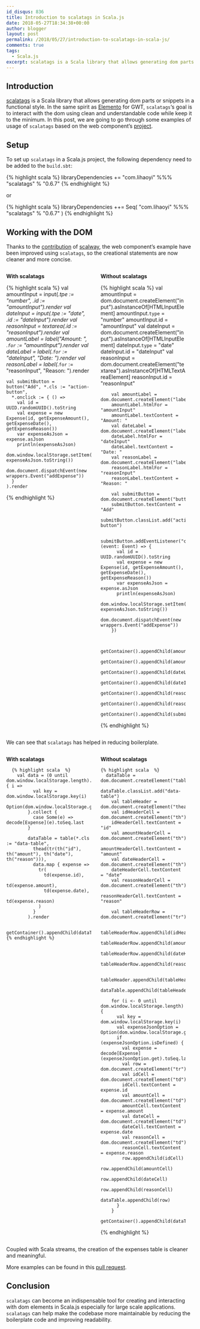 ```yaml
---
id_disqus: 836
title: Introduction to scalatags in Scala.js
date: 2018-05-27T18:34:38+00:00
author: blogger
layout: post
permalink: /2018/05/27/introduction-to-scalatags-in-scala-js/
comments: true
tags:
  - Scala.js
excerpt: scalatags is a Scala library that allows generating dom parts or snippets in a functional style. In the same spirit as Elemento for GWT, scalatags's goal is to interact with the dom using...
---
```


## Introduction

[scalatags](http://www.lihaoyi.com/scalatags/#GettingStarted) is a Scala library that allows generating dom parts or snippets in a functional style. In the same spirit as [Elemento](https://github.com/hal/elemento) for GWT, `scalatags`&#8216;s goal is to interact with the dom using clean and understandable code while keep it to the minimum. In this post, we are going to go through some examples of usage of `scalatags` based on the web component&#8217;s [project](https://github.com/gwidgets/scalajs-webcomponents-demo).

## Setup

To set up `scalatags` in a Scala.js project, the following dependency need to be added to the `build.sbt`:

{% highlight scala  %}
libraryDependencies += "com.lihaoyi" %%% "scalatags" % "0.6.7"
 {% endhighlight %}

or

{% highlight scala  %}
libraryDependencies ++= Seq(
  "com.lihaoyi"       %%% "scalatags" % "0.6.7"
)
 {% endhighlight %}

## Working with the DOM

Thanks to the [contribution](https://github.com/gwidgets/scalajs-webcomponents-demo/pull/1) of [scalway](https://github.com/scalway), the web component&#8217;s example have been improved using `scalatags`, so the creational statements are now cleaner and more concise.

<div style="display: flex">
  <div style="overflow: scroll; width: 45%;">
    <p>
      <strong> With scalatags</strong>
    </p>
    
{% highlight scala  %}
  val amountInput = input(*.tpe := "number", *.id := "amountInput").render
    val dateInput = input(*.tpe := "date", *.id := "dateInput").render
    val reasonInput = textarea(*.id := "reasonInput").render
    val amountLabel = label("Amount: ", *.`for` := "amountInput").render
    val dateLabel = label(*.`for` := "dateInput", "Date: ").render
    val reasonLabel = label(*.`for` := "reasonInput", "Reason: ").render

    val submitButton = button("Add", *.cls := "action-button",
      *.onclick := { () =>
        val id = UUID.randomUUID().toString
        val expense = new Expense(id, getExpenseAmount(), getExpenseDate(), getExpenseReason())
        var expenseAsJson = expense.asJson
        println(expenseAsJson)
        dom.window.localStorage.setItem(expense.id, expenseAsJson.toString())
        dom.document.dispatchEvent(new wrappers.Event("addExpense"))
      }
    ).render
{% endhighlight %}
  </div>
  
  <div style="width: 5%">
  </div>
  
  <div style="overflow: scroll; width: 45%;">
    <p>
      <strong> Without scalatags</strong>
    </p>
    
  {% highlight scala  %}
    val amountInput = dom.document.createElement("input").asInstanceOf[HTMLInputElement]
        amountInput.`type` = "number"
        amountInput.id = "amountInput"
        val dateInput = dom.document.createElement("input").asInstanceOf[HTMLInputElement]
        dateInput.`type` = "date"
        dateInput.id = "dateInput"
        val reasonInput = dom.document.createElement("textarea").asInstanceOf[HTMLTextAreaElement]
        reasonInput.id = "reasonInput"

        val amountLabel = dom.document.createElement("label").asInstanceOf[HTMLLabelElement]
        amountLabel.htmlFor = "amountInput"
        amountLabel.textContent = "Amount: "
        val dateLabel = dom.document.createElement("label").asInstanceOf[HTMLLabelElement]
        dateLabel.htmlFor = "dateInput"
        dateLabel.textContent = "Date: "
        val reasonLabel = dom.document.createElement("label").asInstanceOf[HTMLLabelElement]
        reasonLabel.htmlFor = "reasonInput"
        reasonLabel.textContent = "Reason: "

        val submitButton = dom.document.createElement("button").asInstanceOf[HTMLButtonElement]
        submitButton.textContent = "Add"
        submitButton.classList.add("action-button")

        submitButton.addEventListener("click", (event: Event) => {
          val id = UUID.randomUUID().toString
          val expense = new Expense(id, getExpenseAmount(), getExpenseDate(), getExpenseReason())
          var expenseAsJson = expense.asJson
          println(expenseAsJson)
          dom.window.localStorage.setItem(expense.id, expenseAsJson.toString())
          dom.document.dispatchEvent(new wrappers.Event("addExpense"))
        })


        getContainer().appendChild(amountLabel)
        getContainer().appendChild(amountInput)
        getContainer().appendChild(dateLabel)
        getContainer().appendChild(dateInput)
        getContainer().appendChild(reasonLabel)
        getContainer().appendChild(reasonInput)
        getContainer().appendChild(submitButton)
  {% endhighlight %}
  </div>
</div>

We can see that `scalatags` has helped in reducing boilerplate.

<div style="display: flex">
  <div style="overflow: scroll; width: 45%;">
    <p>
      <strong> With scalatags</strong>
    </p>
    
      {% highlight scala  %}
        val data = (0 until dom.window.localStorage.length).map { i =>
              val key = dom.window.localStorage.key(i)
              Option(dom.window.localStorage.getItem(key))
            }.collect {
              case Some(e) => decode[Expense](e).toSeq.last
            }

            dataTable = table(*.cls := "data-table",
              thead(tr(th("id"), th("amount"), th("date"), th("reason"))),
              data.map { expense =>
                tr(
                  td(expense.id),
                  td(expense.amount),
                  td(expense.date),
                  td(expense.reason)
                )
              }
            ).render

            getContainer().appendChild(dataTable)
    {% endhighlight %}
  </div>
  
  <div style="width: 5%">
  </div>
  
  <div style="overflow: scroll; width: 45%;">
    <p>
      <strong> Without scalatags</strong>
    </p>
    
    {% highlight scala  %}
      dataTable = dom.document.createElement("table").asInstanceOf[HTMLTableElement]
        dataTable.classList.add("data-table")
        val tableHeader = dom.document.createElement("thead").asInstanceOf[HTMLElement]
        val idHeaderCell = dom.document.createElement("th").asInstanceOf[HTMLElement]
        idHeaderCell.textContent = "id"
        val amountHeaderCell = dom.document.createElement("th").asInstanceOf[HTMLElement]
        amountHeaderCell.textContent = "amount"
        val dateHeaderCell = dom.document.createElement("th").asInstanceOf[HTMLElement]
        dateHeaderCell.textContent = "date"
        val reasonHeaderCell = dom.document.createElement("th").asInstanceOf[HTMLElement]
        reasonHeaderCell.textContent = "reason"

        val tableHeaderRow = dom.document.createElement("tr").asInstanceOf[HTMLTableRowElement]

        tableHeaderRow.appendChild(idHeaderCell)
        tableHeaderRow.appendChild(amountHeaderCell)
        tableHeaderRow.appendChild(dateHeaderCell)
        tableHeaderRow.appendChild(reasonHeaderCell)

        tableHeader.appendChild(tableHeaderRow)
        dataTable.appendChild(tableHeader)

        for (i <- 0 until dom.window.localStorage.length) {
          val key = dom.window.localStorage.key(i)
          val expenseJsonOption = Option(dom.window.localStorage.getItem(key))
          if (expenseJsonOption.isDefined) {
            val expense = decode[Expense](expenseJsonOption.get).toSeq.last
            val row = dom.document.createElement("tr").asInstanceOf[HTMLTableRowElement]
            val idCell = dom.document.createElement("td").asInstanceOf[HTMLTableDataCellElement]
            idCell.textContent = expense.id
            val amountCell = dom.document.createElement("td").asInstanceOf[HTMLTableDataCellElement]
            amountCell.textContent = expense.amount
            val dateCell = dom.document.createElement("td").asInstanceOf[HTMLTableDataCellElement]
            dateCell.textContent = expense.date
            val reasonCell = dom.document.createElement("td").asInstanceOf[HTMLTableDataCellElement]
            reasonCell.textContent = expense.reason
            row.appendChild(idCell)
            row.appendChild(amountCell)
            row.appendChild(dateCell)
            row.appendChild(reasonCell)
            dataTable.appendChild(row)
          }
        }
        getContainer().appendChild(dataTable)
{% endhighlight %}
  </div>
</div>

Coupled with Scala streams, the creation of the expenses table is cleaner and meaningful.

More examples can be found in this [pull request](https://github.com/gwidgets/scalajs-webcomponents-demo/pull/1).

## Conclusion

`scalatags` can become an indispensable tool for creating and interacting with dom elements in Scala.js especially for large scale applications. `scalatags` can help make the codebase more maintainable by reducing the boilerplate code and improving readability.